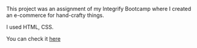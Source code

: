 This project was an assignment of my Integrify Bootcamp where I created an e-commerce for hand-crafty things.

I used HTML, CSS.

You can check it [here](https://aurorischarms.netlify.app/)


